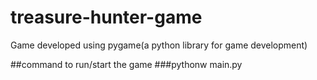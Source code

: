 # treasure-hunter-game
Game developed using pygame(a python library for game development)

##command to run/start the game
###pythonw main.py
